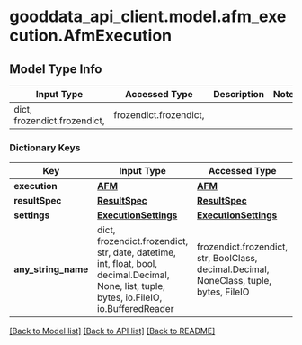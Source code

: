 # gooddata_api_client.model.afm_execution.AfmExecution

## Model Type Info
Input Type | Accessed Type | Description | Notes
------------ | ------------- | ------------- | -------------
dict, frozendict.frozendict,  | frozendict.frozendict,  |  | 

### Dictionary Keys
Key | Input Type | Accessed Type | Description | Notes
------------ | ------------- | ------------- | ------------- | -------------
**execution** | [**AFM**](AFM.md) | [**AFM**](AFM.md) |  | 
**resultSpec** | [**ResultSpec**](ResultSpec.md) | [**ResultSpec**](ResultSpec.md) |  | 
**settings** | [**ExecutionSettings**](ExecutionSettings.md) | [**ExecutionSettings**](ExecutionSettings.md) |  | [optional] 
**any_string_name** | dict, frozendict.frozendict, str, date, datetime, int, float, bool, decimal.Decimal, None, list, tuple, bytes, io.FileIO, io.BufferedReader | frozendict.frozendict, str, BoolClass, decimal.Decimal, NoneClass, tuple, bytes, FileIO | any string name can be used but the value must be the correct type | [optional]

[[Back to Model list]](../../README.md#documentation-for-models) [[Back to API list]](../../README.md#documentation-for-api-endpoints) [[Back to README]](../../README.md)

